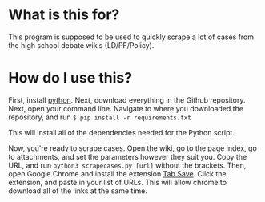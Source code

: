 # What is this for?

This program is supposed to be used to quickly scrape a lot of cases from the high school debate wikis (LD/PF/Policy).

# How do I use this?

First, install [python](https://www.python.org/). Next, download everything in the Github repository. Next, open your command line. Navigate to where you downloaded the repository, and run `$ pip install -r requirements.txt`

This will install all of the dependencies needed for the Python script.


Now, you're ready to scrape cases. Open the wiki, go to the page index, go to attachments, and set the parameters however they suit you. Copy the URL, and run `python3 scrapecases.py [url]` without the brackets. Then, open Google Chrome and install the extension [Tab Save](https://chrome.google.com/webstore/detail/tab-save/lkngoeaeclaebmpkgapchgjdbaekacki). Click the extension, and paste in your list of URLs. This will allow chrome to download all of the links at the same time.
